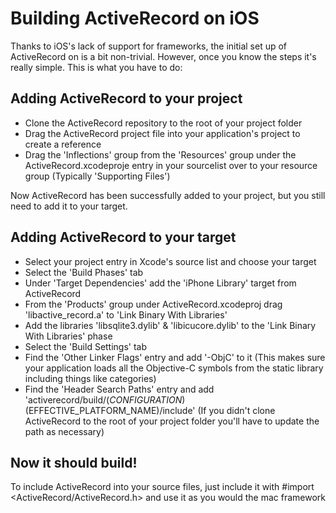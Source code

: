 # Building ActiveRecord on iOS

Thanks to iOS's lack of support for frameworks, the initial set up of ActiveRecord on is a bit non-trivial. However, once you know the steps it's really simple. This is what you have to do:

## Adding ActiveRecord to your project
* Clone the ActiveRecord repository to the root of your project folder
* Drag the ActiveRecord project file into your application's project to create a reference
* Drag the 'Inflections' group from the 'Resources' group under the ActiveRecord.xcodeproje entry in your sourcelist over to your resource group (Typically 'Supporting Files')

Now ActiveRecord has been successfully added to your project, but you still need to add it to your target.

## Adding ActiveRecord to your target
* Select your project entry in Xcode's source list and choose your target
* Select the 'Build Phases' tab
 * Under 'Target Dependencies' add the 'iPhone Library' target from ActiveRecord
 * From the 'Products' group under ActiveRecord.xcodeproj drag 'libactive_record.a' to 'Link Binary With Libraries'
 * Add the libraries 'libsqlite3.dylib' & 'libicucore.dylib' to the 'Link Binary With Libraries' phase
* Select the 'Build Settings' tab
 * Find the 'Other Linker Flags' entry and add '-ObjC' to it (This makes sure your application loads all the Objective-C symbols from the static library including things like categories)
 * Find the 'Header Search Paths' entry and add 'activerecord/build/$(CONFIGURATION)$(EFFECTIVE_PLATFORM_NAME)/include' (If you didn't clone ActiveRecord to the root of your project folder you'll have to update the path as necessary)

## Now it should build!

To include ActiveRecord into your source files, just include it with #import &lt;ActiveRecord/ActiveRecord.h&gt; and use it as you would the mac framework